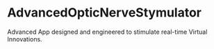 # AdvancedOpticNerveStymulator
Advanced App designed and engineered to stimulate real-time Virtual Innovations.
